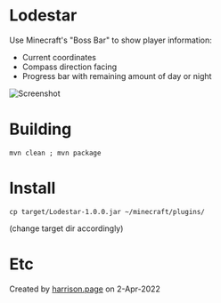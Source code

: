 # Lodestar

Use Minecraft's "Boss Bar" to show player information:

* Current coordinates
* Compass direction facing
* Progress bar with remaining amount of day or night

![Screenshot](screenshot.png)

# Building

```
mvn clean ; mvn package
```

# Install

```
cp target/Lodestar-1.0.0.jar ~/minecraft/plugins/
```

(change target dir accordingly)

# Etc

Created by [harrison.page](https://harrison.page) on 2-Apr-2022
